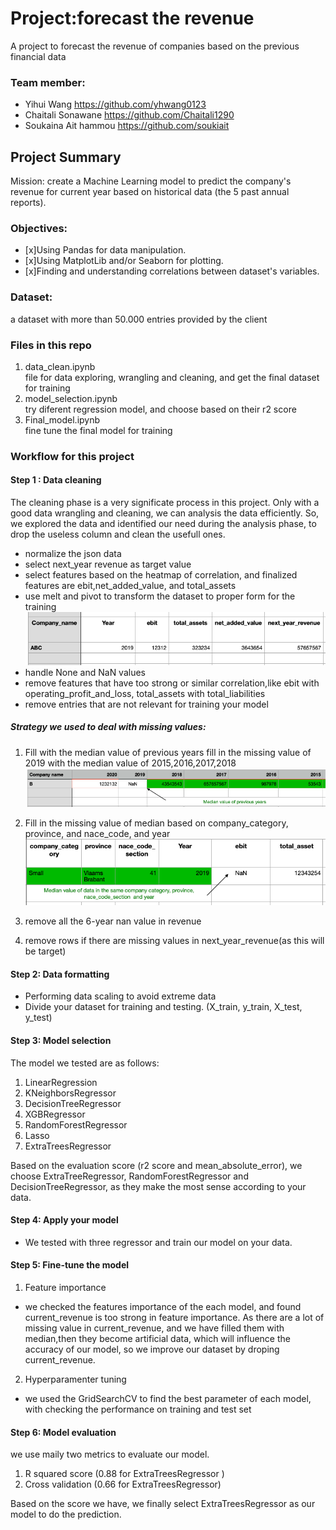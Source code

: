 # Project:forecast the revenue
A project to forecast the revenue of companies based on the previous financial data

### Team member:

* Yihui Wang  https://github.com/yhwang0123
* Chaitali Sonawane https://github.com/Chaitali1290
* Soukaina Ait hammou  https://github.com/soukiait


## Project Summary
Mission: create a Machine Learning model to predict the company's revenue for current year based on historical data (the 5 past annual reports).

### Objectives:

- [x]Using Pandas for data manipulation.
- [x]Using MatplotLib and/or Seaborn for plotting.
- [x]Finding and understanding correlations between dataset's variables.

### Dataset: 
a dataset with more than 50.000 entries provided by the client


### Files in this repo
1. data_clean.ipynb\
file for data exploring, wrangling and cleaning, and get the final dataset for training
2. model_selection.ipynb\
try diferent regression model, and choose based on their r2 score
3. Final_model.ipynb\
fine tune the final model for training

### Workflow for this project

#### Step 1 : Data cleaning

The cleaning phase is a very significate process in this project. Only with a good data wrangling and cleaning, we can analysis the data efficiently. So, we explored the data and identified our need during the analysis phase, to drop the useless column and clean the usefull ones.

* normalize the json data
* select next_year revenue as target value
* select features based on the heatmap of correlation, and finalized features are ebit,net_added_value, and total_assets
* use melt and pivot to transform the dataset to proper form for the training
![alt text](https://github.com/yhwang0123/revenue_forecast/blob/yihui/asset/example3.png)
* handle None and NaN values
* remove features that have too strong or similar correlation,like ebit with operating_profit_and_loss, total_assets with total_liabilities
* remove entries that are not relevant for training your model

##### Strategy we used to deal with missing values:
1. Fill with the median value of previous years
fill in the missing value of 2019 with the median value of 2015,2016,2017,2018
![alt text](https://github.com/yhwang0123/revenue_forecast/blob/yihui/asset/example1.png)

2. Fill in the missing value of median based on company_category, province, and nace_code, and year
![alt text](https://github.com/yhwang0123/revenue_forecast/blob/yihui/asset/example2.png)

3. remove all the 6-year nan value in revenue
4. remove rows if there are missing values in next_year_revenue(as this will be target)

#### Step 2: Data formatting

* Performing data scaling to avoid extreme data
* Divide your dataset for training and testing. (X_train, y_train, X_test, y_test)

#### Step 3: Model selection

The model we tested are as follows:

1. LinearRegression
2. KNeighborsRegressor
3. DecisionTreeRegressor
4. XGBRegressor
5. RandomForestRegressor
6. Lasso
7. ExtraTreesRegressor

Based on the evaluation score (r2 score and mean_absolute_error), we choose ExtraTreeRegressor, RandomForestRegressor and DecisionTreeRegressor, as they make the most sense according to your data.

#### Step 4: Apply your model

* We tested with three regressor and train our model on your data.

#### Step 5: Fine-tune the model

1. Feature importance
* we checked the features importance of the each model, and found current_revenue is too strong in feature importance. As there are a lot of missing value in current_revenue, and we have filled them with median,then they become artificial data, which will influence the accuracy of our model, so we improve our dataset by droping current_revenue.

2. Hyperparamenter tuning
* we used the GridSearchCV to find the best parameter of each model, with checking the performance on training and test set


#### Step 6: Model evaluation

we use maily two metrics to evaluate our model. 

1. R squared score (0.88 for ExtraTreesRegressor )
2. Cross validation (0.66 for ExtraTreesRegressor)

Based on the score we have, we finally select ExtraTreesRegressor as our model to do the prediction.


